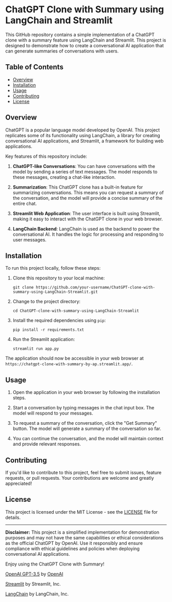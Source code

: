 # ChatGPT Clone with Summary using LangChain and Streamlit

This GitHub repository contains a simple implementation of a ChatGPT clone with a summary feature using LangChain and Streamlit. This project is designed to demonstrate how to create a conversational AI application that can generate summaries of conversations with users. 

## Table of Contents

- [Overview](#overview)
- [Installation](#installation)
- [Usage](#usage)
- [Contributing](#contributing)
- [License](#license)

## Overview

ChatGPT is a popular language model developed by OpenAI. This project replicates some of its functionality using LangChain, a library for creating conversational AI applications, and Streamlit, a framework for building web applications.

Key features of this repository include:

1. **ChatGPT-like Conversations**: You can have conversations with the model by sending a series of text messages. The model responds to these messages, creating a chat-like interaction.

2. **Summarization**: This ChatGPT clone has a built-in feature for summarizing conversations. This means you can request a summary of the conversation, and the model will provide a concise summary of the entire chat.

3. **Streamlit Web Application**: The user interface is built using Streamlit, making it easy to interact with the ChatGPT clone in your web browser.

4. **LangChain Backend**: LangChain is used as the backend to power the conversational AI. It handles the logic for processing and responding to user messages.

## Installation

To run this project locally, follow these steps:

1. Clone this repository to your local machine:

   ```shell
   git clone https://github.com/your-username/ChatGPT-clone-with-summary-using-LangChain-Streamlit.git
   ```

2. Change to the project directory:

   ```shell
   cd ChatGPT-clone-with-summary-using-LangChain-Streamlit
   ```

3. Install the required dependencies using `pip`:

   ```shell
   pip install -r requirements.txt
   ```

4. Run the Streamlit application:

   ```shell
   streamlit run app.py
   ```

The application should now be accessible in your web browser at `https://chatgpt-clone-with-summary-by-ap.streamlit.app/`.

## Usage

1. Open the application in your web browser by following the installation steps.

2. Start a conversation by typing messages in the chat input box. The model will respond to your messages.

3. To request a summary of the conversation, click the "Get Summary" button. The model will generate a summary of the conversation so far.

4. You can continue the conversation, and the model will maintain context and provide relevant responses.

## Contributing

If you'd like to contribute to this project, feel free to submit issues, feature requests, or pull requests. Your contributions are welcome and greatly appreciated!

## License

This project is licensed under the MIT License - see the [LICENSE](LICENSE) file for details.

---

**Disclaimer:** This project is a simplified implementation for demonstration purposes and may not have the same capabilities or ethical considerations as the official ChatGPT by OpenAI. Use it responsibly and ensure compliance with ethical guidelines and policies when deploying conversational AI applications.

Enjoy using the ChatGPT Clone with Summary!

[OpenAI GPT-3.5](https://platform.openai.com/docs/guides/chat) by [OpenAI](https://www.openai.com/)

[Streamlit](https://streamlit.io/) by Streamlit, Inc.

[LangChain](https://langchain.com/) by LangChain, Inc.
